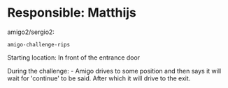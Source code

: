 # Responsible: Matthijs

amigo2/sergio2:

    amigo-challenge-rips

Starting location: In front of the entrance door

During the challenge: 
    - Amigo drives to some position and then says it will wait for 'continue' to be said. After which it will drive to the exit.
